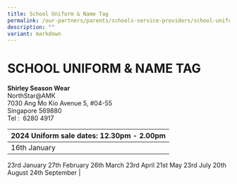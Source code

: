 ```yaml
---
title: School Uniform & Name Tag
permalink: /our-partners/parents/schools-service-providers/school-uniform-n-name-tag/
description: ""
variant: markdown
---
```

# **SCHOOL UNIFORM & NAME TAG**

**Shirley Season Wear**  
NorthStar@AMK  
7030 Ang Mo Kio Avenue 5, #04-55  
Singapore 569880  
Tel :  6280 4917

| 2024 Uniform sale dates: 12.30pm - 2.00pm| 
| -------- | 
| 16th January
23rd January
27th February
26th March
23rd April
21st May
23rd July
20th August
24th September     | 